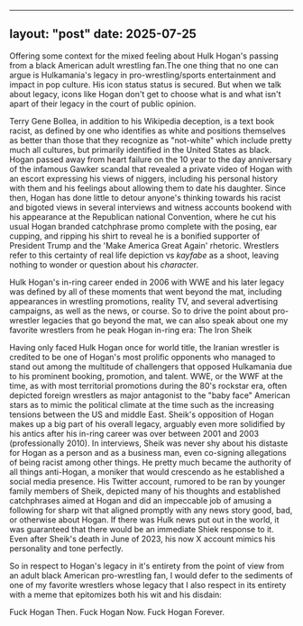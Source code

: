 
---
layout: "post"
date: 2025-07-25
---
Offering some context for the mixed feeling about Hulk Hogan's passing from a black American adult wrestling fan.The one thing that no one can argue is Hulkamania's legacy in pro-wrestling/sports entertainment and impact in pop culture.  His icon status status is secured. But when we talk about legacy, icons like Hogan don't get to choose what is and what isn't apart of their legacy in the court of public opinion. 

Terry Gene Bollea, in addition to his Wikipedia deception, is a text book racist, as defined by one who identifies as white and positions themselves as better than those that they recognize as "not-white" which include pretty much all cultures, but primarily identified in the United States as black.  Hogan passed away from heart failure on the 10 year to the day anniversary of the infamous Gawker scandal that revealed a private video of Hogan with an escort expressing his views of niggers, including his personal history with them and his feelings about allowing them to date his daughter.  Since then, Hogan has done little to detour anyone's thinking towards his racist and bigoted views in several interviews and witness accounts bookend with his appearance at the Republican national Convention, where he cut his usual Hogan branded catchphrase promo complete with the posing, ear cupping, and ripping his shirt to reveal he is a bonified supporter of President Trump and the 'Make America Great Again' rhetoric. Wrestlers refer to this certainty of real life depiction vs *kayfabe* as a shoot, leaving nothing to wonder or question about his *characte*r.

Hulk Hogan's in-ring career ended in 2006 with WWE and his later legacy was defined by all of these moments that went beyond the mat, including appearances in wrestling promotions, reality TV, and several advertising campaigns, as well as the news, or course. So to drive the point about pro-wrestler legacies that go beyond the mat, we can also speak about one my favorite wrestlers from he peak Hogan in-ring era: The Iron Sheik

Having only faced Hulk Hogan once for  world title, the Iranian wrestler is credited to be one of Hogan's most prolific opponents who managed to stand out among the multitude of challengers that opposed Hulkamania due to his prominent booking, promotion, and talent.  WWE, or the WWF at the time, as with most territorial promotions during the 80's rockstar era, often depicted foreign wrestlers as major antagonist to the "baby face" American stars as to mimic the political climate at the time such as the increasing tensions between the US and middle East.  Sheik's opposition of Hogan makes up a big part of his overall legacy, arguably even more solidified by his antics after his in-ring career was over between 2001 and 2003 (professionally 2010). In interviews, Sheik was never shy about his distaste for Hogan as a person and as a business man, even co-signing allegations of being racist among other things. He pretty much became the authority of all things anti-Hogan, a moniker that would crescendo as he established a social media presence. His Twitter account, rumored to be ran by younger family members of Sheik, depicted many of his thoughts and established catchphrases aimed at Hogan and did an impeccable job of amusing a following for sharp wit that aligned promptly with any news story good, bad, or otherwise about Hogan. If there was Hulk news put out in the world, it was guaranteed that there would be an immediate Shiek response to it.  Even after Sheik's death in June of 2023, his now X account mimics his personality and tone perfectly.

So in respect to Hogan's legacy in it's entirety from the point of view from an adult black American pro-wrestling fan, I would defer to the sediments of one of my favorite wrestlers whose legacy that I also respect in its entirety with a meme that epitomizes both his wit and his disdain:

Fuck Hogan Then.
Fuck Hogan Now.
Fuck Hogan Forever.